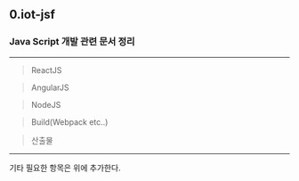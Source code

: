 ## 0.iot-jsf

### Java Script 개발 관련 문서 정리

---

> ReactJS 


> AngularJS


> NodeJS


> Build(Webpack etc..)


> 산출물



---

기타 필요한 항목은 위에 추가한다.
